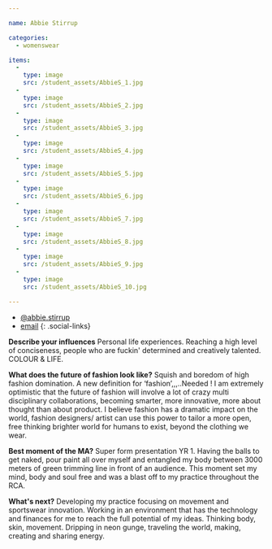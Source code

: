 ```yaml
---

name: Abbie Stirrup

categories:
  - womenswear

items:
  -
    type: image
    src: /student_assets/AbbieS_1.jpg
  -
    type: image
    src: /student_assets/AbbieS_2.jpg
  -
    type: image
    src: /student_assets/AbbieS_3.jpg
  -
    type: image
    src: /student_assets/AbbieS_4.jpg
  -
    type: image
    src: /student_assets/AbbieS_5.jpg
  -
    type: image
    src: /student_assets/AbbieS_6.jpg
  -
    type: image
    src: /student_assets/AbbieS_7.jpg
  -
    type: image
    src: /student_assets/AbbieS_8.jpg
  -
    type: image
    src: /student_assets/AbbieS_9.jpg
  -
    type: image
    src: /student_assets/AbbieS_10.jpg

---
```

* [@abbie.stirrup](https://www.instagram.com/Abbie.stirrup/)
* [email](mailto:abbie.stirrup@network.rca.ac.uk)
{: .social-links}

**Describe your influences**
Personal life experiences. Reaching a high level of conciseness, people who are fuckin' determined and creatively talented. COLOUR & LIFE.  

**What does the future of fashion look like?**
Squish and boredom of high fashion domination.
A new definition for ‘fashion’,,,..Needed !
I am extremely optimistic that the future of fashion will involve a lot of crazy multi disciplinary collaborations, becoming smarter, more innovative, more about thought than about product.
I believe fashion has a dramatic impact on the world, fashion designers/ artist can use this power to tailor a more open, free thinking brighter world for humans to exist, beyond the clothing we wear.

**Best moment of the MA?**
Super form presentation YR 1. Having the balls to get naked, pour paint all over myself and entangled my body between 3000 meters of green trimming line in front of an audience. This moment set my mind, body and soul free and was a blast off to my practice throughout the RCA.

**What's next?**
Developing my practice focusing on movement and sportswear innovation. Working in an environment that has the technology and finances for me to reach the full potential of my ideas. Thinking body, skin, movement. Dripping in neon gunge, traveling the world, making, creating and sharing energy.
